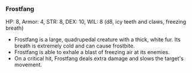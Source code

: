 ### Frostfang

HP: 8, Armor: 4, STR: 8, DEX: 10, WIL: 8 (d8, icy teeth and claws, freezing breath)

- Frostfang is a large, quadrupedal creature with a thick, white fur. Its breath is extremely cold and can cause frostbite.
- Frostfang is able to exhale a blast of freezing air at its enemies.
- On a critical hit, Frostfang deals extra damage and slows the target's movement.

